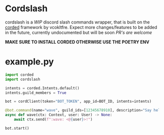 # Cordslash
cordslash is a *WIP* discord slash commands wrapper, that is built on the [corded](https://github.com/vcokltfre/Corded) framework by vcokltfre.
Expect more changes/features to be added in the future, currently undocumented but will be soon
*PR's are welcome*

**MAKE SURE TO INSTALL CORDED OTHERWISE USE THE POETRY ENV**

# example.py

```py
import corded
import cordslash

intents = corded.Intents.default()
intents.guild_members = True

bot = cordClient(token="BOT_TOKEN", app_id=BOT_ID, intents=intents)

@bot.command(name="wave", guild_ids=[12345678910], description="Say hello to a user")
async def wave(ctx: Context, user: User) -> None:
    await ctx.send(f":wave: <@{user}>!")

bot.start()
```
